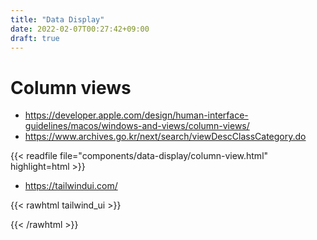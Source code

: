 ```yaml
---
title: "Data Display"
date: 2022-02-07T00:27:42+09:00
draft: true
---
```


# Column views

- https://developer.apple.com/design/human-interface-guidelines/macos/windows-and-views/column-views/
- https://www.archives.go.kr/next/search/viewDescClassCategory.do

{{< readfile file="components/data-display/column-view.html" highlight=html >}}

- https://tailwindui.com/

{{< rawhtml tailwind_ui >}}
<div id="dev-column-view" x-data="{ data: data, tree: [], active: []}" class="grid overflow-hidden grid-cols-1 md:grid-cols-3 gap-2 not-prose">
	<div class="box">
    <template x-for="item in Object.keys(data)">
      <p @click="active=[item];" class="p-1 border-b-2" x-text="item"></p>
    </template>
  </div>
	<div class="box">
    <template x-if="!data[active[0]]">
      <span>none</span>
    </template>
    <template x-if="data[active[0]]">
      <template x-for="item in Object.keys(data[active[0]])">
        <p @click="active[1]=$event.target.outerText;" class="p-1 border-b-2" x-text="item"></p>
      </template>
    </template>
  </div>
	<div class="box">
    <template x-if="!active[1]">
      <span>none</span>
    </template>
    <template x-if="active[1] && data[active[0]][active[1]]">
      <template x-for="item in data[active[0]][active[1]]">
        <p class="p-1 border-b-2" x-text="item"></p>
      </template>
    </template>
  </div>
</div>
{{< /rawhtml >}}
